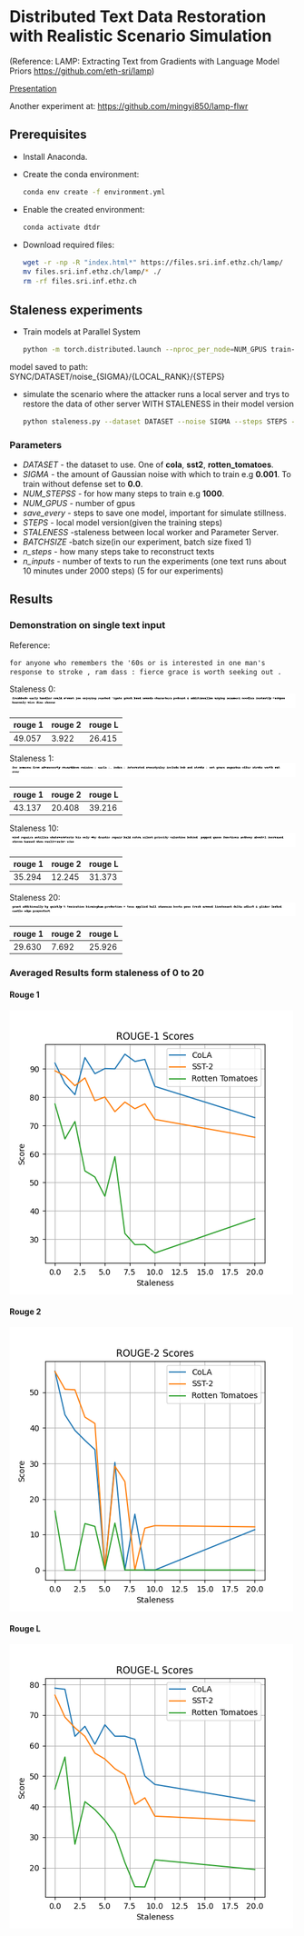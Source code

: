 # Distributed Text Data Restoration with Realistic Scenario Simulation

(Reference: LAMP: Extracting Text from Gradients with Language Model Priors https://github.com/eth-sri/lamp)

[Presentation](https://www.figma.com/proto/O7ve0z38EyGzYmUKJcbkUl/IDLS-Final-Project?page-id=0%3A1&type=design&node-id=1-2&viewport=-1892%2C573%2C0.49&t=6s2tJmhAvt2TWKCF-1&scaling=contain&mode=design)

Another experiment at: https://github.com/mingyi850/lamp-flwr

## Prerequisites
- Install Anaconda. 
- Create the conda environment:<br>
   ```bash
   conda env create -f environment.yml
   ```
- Enable the created environment:<br>
    ```bash
    conda activate dtdr
    ```
- Download required files:<br>

    ```bash
    wget -r -np -R "index.html*" https://files.sri.inf.ethz.ch/lamp/  
    mv files.sri.inf.ethz.ch/lamp/* ./    
    rm -rf files.sri.inf.ethz.ch
    ```

## Staleness experiments

- Train models at Parallel System

    ```bash
    python -m torch.distributed.launch --nproc_per_node=NUM_GPUS train-sync.py --dataset DATASET --batch_size 32 --noise SIGMA --num_steps NUM_STEPS --save_every 1
    ```
model saved to path: SYNC/DATASET/noise_{SIGMA}/{LOCAL_RANK}/{STEPS}
  
- simulate the scenario where the attacker runs a local server and trys to restore the data of other server WITH STALENESS in their model version

    ```bash
    python staleness.py --dataset DATASET --noise SIGMA --steps STEPS --staleness STALENESS --split test --loss cos --n_inputs 5 -b BATCHSIZE --coeff_perplexity 0.2 --coeff_reg 1 --lr 0.01 --lr_decay 0.89 --n_steps 2000
    ```



### Parameters
- *DATASET* - the dataset to use. One of **cola**, **sst2**, **rotten_tomatoes**.
- *SIGMA* - the amount of Gaussian noise with which to train e.g **0.001**. To train without defense set to **0.0**.
- *NUM_STEPSS* - for how many steps to train e.g **1000**.
- *NUM_GPUS* - number of gpus
- *save_every* - steps to save one model, important for simulate stillness.
- *STEPS* - local model version(given the training steps)
- *STALENESS* -staleness between local worker and Parameter Server.
- *BATCHSIZE* -batch size(in our experiment, batch size fixed 1)
- *n_steps* - how many steps take to reconstruct texts
- *n_inputs* - number of texts to run the experiments (one text runs about 10 minutes under 2000 steps) (5 for our experiments)


## Results

### Demonstration on single text input

Reference:

```
for anyone who remembers the '60s or is interested in one man's response to stroke , ram dass : fierce grace is worth seeking out .
```

Staleness 0:
![Alt text](Figures/Staleness_0.gif)

| rouge 1 | rouge 2 | rouge L |
|---------|---------|---------|
| 49.057  | 3.922   | 26.415  |


Staleness 1:
![Alt text](Figures/Staleness_1.gif)

| rouge 1 | rouge 2 | rouge L |
|---------|---------|---------|
| 43.137  | 20.408  | 39.216  |

Staleness 10:
![Alt text](Figures/Staleness_10.gif)

| rouge 1 | rouge 2 | rouge L |
|---------|---------|---------|
| 35.294  | 12.245  | 31.373  |

Staleness 20:
![Alt text](Figures/Staleness_20.gif)

| rouge 1 | rouge 2 | rouge L |
|---------|---------|---------|
| 29.630  | 7.692   | 25.926  |


### Averaged Results form staleness of 0 to 20

#### Rouge 1

![Alt text](Figures/ROUGE-1%20Scores.png)

#### Rouge 2

![Alt text](Figures/ROUGE-2%20Scores.png)

#### Rouge L

![Alt text](Figures/ROUGE-L%20Scores.png)




